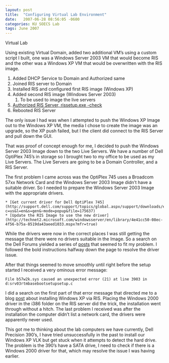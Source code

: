 ```yaml
---
layout: post
title:  "Configuring Virtual Lab Environment"
date:   2007-06-28 08:56:05 -0600
categories: KU SOECS Lab
tags: June 2007
---
```

Virtual Lab

Using existing Virtual Domain, added two additional VM’s using a custom script I built, one was a Windows Server 2003 VM that would become RIS and the other was a Windows XP VM that would be overwritten with the RIS image.

   1. Added DHCP Service to Domain and Authorized same
   2. Joined RIS server to Domain
   3. Installed RIS and configured first RIS image (Windows XP)
   4. Added second RIS image (Windows Server 2003)
         1. To be used to image the live servers
   5. [Authorized RIS Server, rissetup.exe -check](http://technet2.microsoft.com/windowsserver/en/library/e4e14c1e-2f5e-4b8d-8dbd-7bcce1eecb011033.mspx?mfr=true)
   6. Rebooted RIS Server

The only issue I had was when I attempted to push the Windows XP Image out to the Windows XP VM, the media I chose to create the image was an upgrade, so the XP push failed, but I the client did connect to the RIS Server and pull down the GUI.

That was proof of concept enough for me, I decided to push the Windows Server 2003 Image down to the two Live Servers. We have a number of Dell OptiPlex 745’s in storage so I brought two to my office to be used as my Live Servers. The Live Servers are going to be a Domain Controller, and a RIS Server.

The first problem I came across was the OptiPlex 745 uses a Broadcom 57xx Network Card and the Windows Server 2003 Image didn’t have a suitable driver. So I needed to prepare the Windows Server 2003 Image with the appropriate drivers.

    * [Get current driver for Dell OptiPlex 745](http://support.dell.com/support/topics/global.aspx/support/downloads/en/downloads_splash?c=us&l=en&s=gen&~mode=popup&file=175637)
    * [Update the RIS Image to use the new driver](http://technet2.microsoft.com/windowsserver/en/library/4e41cc50-08ec-4f56-b75a-8519da43aeed1033.mspx?mfr=true)

While the drivers were now in the correct places I was still getting the message that there were no drivers suitable in the Image. So a search on the Dell Forums yielded a series of [posts](http://www.dellcommunity.com/supportforums/board/message?board.id=dim_other&message.id=295420&query.id=65493) that seemed to fit my problem. I followed the bold instructions halfway down the page to resolve the driver issue.

After that things seemed to move smoothly until right before the setup started I received a very ominous error message:

    File b57w2k.sys caused an unexpected error (21) at line 3903 in d:srv03rtmbasebootsetupsetup.c

I did a search on the first part of that error message that directed me to a blog [post](http://www.markwilson.co.uk/blog/2005/01/problems-with-certain-nics-and-ris.htm) about installing Windows XP via RIS. Placing the Windows 2000 driver in the i386 folder on the RIS server did the trick, the installation went through without a hitch. The last problem I received was after the installation the computer didn’t list a network card, the drivers were apparently never used.

This got me to thinking about the lab computers we have currently, Dell Precision 390’s, I have tried unsuccessfully in the past to install our Windows XP VLK but get stuck when it attempts to detect the hard drive. The problem is the 390’s have a SATA drive, I need to check if there is a Windows 2000 driver for that, which may resolve the issue I was having earlier.